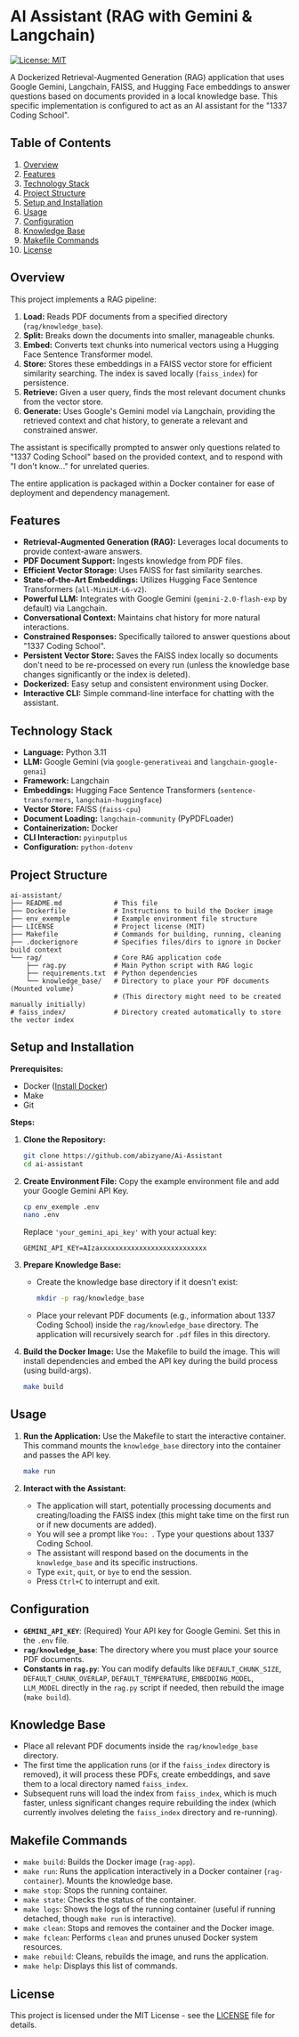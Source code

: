 # AI Assistant (RAG with Gemini & Langchain)

[![License: MIT](https://img.shields.io/badge/License-MIT-blue.svg)](LICENSE)

A Dockerized Retrieval-Augmented Generation (RAG) application that uses Google Gemini, Langchain, FAISS, and Hugging Face embeddings to answer questions based on documents provided in a local knowledge base. This specific implementation is configured to act as an AI assistant for the "1337 Coding School".

## Table of Contents

1.  [Overview](#overview)
2.  [Features](#features)
3.  [Technology Stack](#technology-stack)
4.  [Project Structure](#project-structure)
5.  [Setup and Installation](#setup-and-installation)
6.  [Usage](#usage)
7.  [Configuration](#configuration)
8.  [Knowledge Base](#knowledge-base)
9.  [Makefile Commands](#makefile-commands)
10. [License](#license)

## Overview

This project implements a RAG pipeline:

1.  **Load:** Reads PDF documents from a specified directory (`rag/knowledge_base`).
2.  **Split:** Breaks down the documents into smaller, manageable chunks.
3.  **Embed:** Converts text chunks into numerical vectors using a Hugging Face Sentence Transformer model.
4.  **Store:** Stores these embeddings in a FAISS vector store for efficient similarity searching. The index is saved locally (`faiss_index`) for persistence.
5.  **Retrieve:** Given a user query, finds the most relevant document chunks from the vector store.
6.  **Generate:** Uses Google's Gemini model via Langchain, providing the retrieved context and chat history, to generate a relevant and constrained answer.

The assistant is specifically prompted to answer only questions related to "1337 Coding School" based on the provided context, and to respond with "I don't know..." for unrelated queries.

The entire application is packaged within a Docker container for ease of deployment and dependency management.

## Features

*   **Retrieval-Augmented Generation (RAG):** Leverages local documents to provide context-aware answers.
*   **PDF Document Support:** Ingests knowledge from PDF files.
*   **Efficient Vector Storage:** Uses FAISS for fast similarity searches.
*   **State-of-the-Art Embeddings:** Utilizes Hugging Face Sentence Transformers (`all-MiniLM-L6-v2`).
*   **Powerful LLM:** Integrates with Google Gemini (`gemini-2.0-flash-exp` by default) via Langchain.
*   **Conversational Context:** Maintains chat history for more natural interactions.
*   **Constrained Responses:** Specifically tailored to answer questions about "1337 Coding School".
*   **Persistent Vector Store:** Saves the FAISS index locally so documents don't need to be re-processed on every run (unless the knowledge base changes significantly or the index is deleted).
*   **Dockerized:** Easy setup and consistent environment using Docker.
*   **Interactive CLI:** Simple command-line interface for chatting with the assistant.

## Technology Stack

*   **Language:** Python 3.11
*   **LLM:** Google Gemini (via `google-generativeai` and `langchain-google-genai`)
*   **Framework:** Langchain
*   **Embeddings:** Hugging Face Sentence Transformers (`sentence-transformers`, `langchain-huggingface`)
*   **Vector Store:** FAISS (`faiss-cpu`)
*   **Document Loading:** `langchain-community` (PyPDFLoader)
*   **Containerization:** Docker
*   **CLI Interaction:** `pyinputplus`
*   **Configuration:** `python-dotenv`

## Project Structure

```
ai-assistant/
├── README.md             # This file
├── Dockerfile            # Instructions to build the Docker image
├── env_exemple           # Example environment file structure
├── LICENSE               # Project license (MIT)
├── Makefile              # Commands for building, running, cleaning
├── .dockerignore         # Specifies files/dirs to ignore in Docker build context
└── rag/                  # Core RAG application code
    ├── rag.py            # Main Python script with RAG logic
    ├── requirements.txt  # Python dependencies
    └── knowledge_base/   # Directory to place your PDF documents (Mounted volume)
                          # (This directory might need to be created manually initially)
# faiss_index/            # Directory created automatically to store the vector index
```

## Setup and Installation

**Prerequisites:**

*   Docker ([Install Docker](https://docs.docker.com/engine/install/))
*   Make
*   Git

**Steps:**

1.  **Clone the Repository:**
    ```bash
    git clone https://github.com/abizyane/Ai-Assistant
    cd ai-assistant
    ```

2.  **Create Environment File:**
    Copy the example environment file and add your Google Gemini API Key.
    ```bash
    cp env_exemple .env
    nano .env
    ```
    Replace `'your_gemini_api_key'` with your actual key:
    ```env
    GEMINI_API_KEY=AIzaxxxxxxxxxxxxxxxxxxxxxxxxxxx
    ```

3.  **Prepare Knowledge Base:**
    *   Create the knowledge base directory if it doesn't exist:
        ```bash
        mkdir -p rag/knowledge_base
        ```
    *   Place your relevant PDF documents (e.g., information about 1337 Coding School) inside the `rag/knowledge_base` directory. The application will recursively search for `.pdf` files in this directory.

4.  **Build the Docker Image:**
    Use the Makefile to build the image. This will install dependencies and embed the API key during the build process (using build-args).
    ```bash
    make build
    ```

## Usage

1.  **Run the Application:**
    Use the Makefile to start the interactive container. This command mounts the `knowledge_base` directory into the container and passes the API key.
    ```bash
    make run
    ```

2.  **Interact with the Assistant:**
    *   The application will start, potentially processing documents and creating/loading the FAISS index (this might take time on the first run or if new documents are added).
    *   You will see a prompt like `You: `. Type your questions about 1337 Coding School.
    *   The assistant will respond based on the documents in the `knowledge_base` and its specific instructions.
    *   Type `exit`, `quit`, or `bye` to end the session.
    *   Press `Ctrl+C` to interrupt and exit.

## Configuration

*   **`GEMINI_API_KEY`**: (Required) Your API key for Google Gemini. Set this in the `.env` file.
*   **`rag/knowledge_base`**: The directory where you must place your source PDF documents.
*   **Constants in `rag.py`**: You can modify defaults like `DEFAULT_CHUNK_SIZE`, `DEFAULT_CHUNK_OVERLAP`, `DEFAULT_TEMPERATURE`, `EMBEDDING_MODEL`, `LLM_MODEL` directly in the `rag.py` script if needed, then rebuild the image (`make build`).

## Knowledge Base

*   Place all relevant PDF documents inside the `rag/knowledge_base` directory.
*   The first time the application runs (or if the `faiss_index` directory is removed), it will process these PDFs, create embeddings, and save them to a local directory named `faiss_index`.
*   Subsequent runs will load the index from `faiss_index`, which is much faster, unless significant changes require rebuilding the index (which currently involves deleting the `faiss_index` directory and re-running).

## Makefile Commands

*   `make build`: Builds the Docker image (`rag-app`).
*   `make run`: Runs the application interactively in a Docker container (`rag-container`). Mounts the knowledge base.
*   `make stop`: Stops the running container.
*   `make state`: Checks the status of the container.
*   `make logs`: Shows the logs of the running container (useful if running detached, though `make run` is interactive).
*   `make clean`: Stops and removes the container and the Docker image.
*   `make fclean`: Performs `clean` and prunes unused Docker system resources.
*   `make rebuild`: Cleans, rebuilds the image, and runs the application.
*   `make help`: Displays this list of commands.

## License

This project is licensed under the MIT License - see the [LICENSE](LICENSE) file for details.
